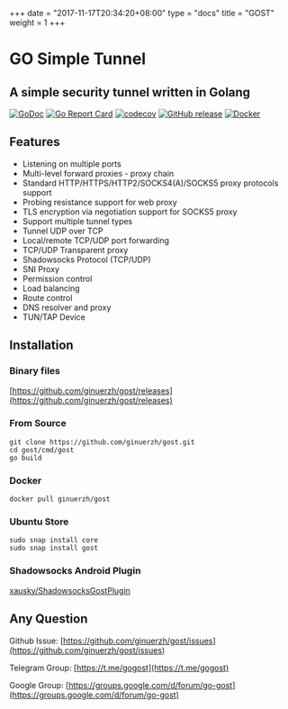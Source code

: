 +++
date = "2017-11-17T20:34:20+08:00"
type = "docs"
title = "GOST"
weight = 1
+++

# GO Simple Tunnel

## A simple security tunnel written in Golang

[![GoDoc](https://godoc.org/github.com/ginuerzh/gost?status.svg)](https://godoc.org/github.com/ginuerzh/gost)
[![Go Report Card](https://goreportcard.com/badge/github.com/ginuerzh/gost)](https://goreportcard.com/report/github.com/ginuerzh/gost)
[![codecov](https://codecov.io/gh/ginuerzh/gost/branch/master/graphs/badge.svg)](https://codecov.io/gh/ginuerzh/gost/branch/master)
[![GitHub release](https://img.shields.io/github/release/ginuerzh/gost.svg)](https://github.com/ginuerzh/gost/releases/latest)
[![Docker](https://img.shields.io/docker/pulls/ginuerzh/gost.svg)](https://hub.docker.com/r/ginuerzh/gost/)

## Features

* Listening on multiple ports
* Multi-level forward proxies - proxy chain
* Standard HTTP/HTTPS/HTTP2/SOCKS4(A)/SOCKS5 proxy protocols support
* Probing resistance support for web proxy
* TLS encryption via negotiation support for SOCKS5 proxy
* Support multiple tunnel types
* Tunnel UDP over TCP
* Local/remote TCP/UDP port forwarding
* TCP/UDP Transparent proxy
* Shadowsocks Protocol (TCP/UDP)
* SNI Proxy
* Permission control
* Load balancing
* Route control
* DNS resolver and proxy
* TUN/TAP Device


## Installation

### Binary files

[https://github.com/ginuerzh/gost/releases](https://github.com/ginuerzh/gost/releases)

### From Source

```
git clone https://github.com/ginuerzh/gost.git
cd gost/cmd/gost
go build
```

### Docker

```
docker pull ginuerzh/gost
```

### Ubuntu Store

```
sudo snap install core
sudo snap install gost
```

### Shadowsocks Android Plugin

[xausky/ShadowsocksGostPlugin](https://github.com/xausky/ShadowsocksGostPlugin)


## Any Question

Github Issue: [https://github.com/ginuerzh/gost/issues](https://github.com/ginuerzh/gost/issues)

Telegram Group: [https://t.me/gogost](https://t.me/gogost)

Google Group: [https://groups.google.com/d/forum/go-gost](https://groups.google.com/d/forum/go-gost)